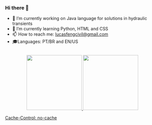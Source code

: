 ### Hi there 👋

- 🔭 I’m currently working on Java language for solutions in hydraulic transients
- 🌱 I’m currently learning Python, HTML and CSS
- 📫 How to reach me: lucasfengcivil@gmail.com
- 🎓Languages: PT/BR and EN/US
##
<div align="center">
  <a href="https://github.com/englucas37">
  <img height="180em" src="https://github-readme-stats.vercel.app/api?username=englucas37&show_icons=true&theme=algolia&include_all_commits=true&count_private=true"/>
  <img height="180em" src="https://github-readme-stats.vercel.app/api/top-langs/?username=englucas37&layout=compact&langs_count=7&theme=algolia"/>
</div>
  
Cache-Control: no-cache

